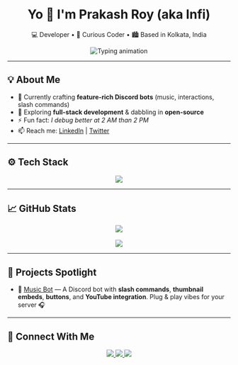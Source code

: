 <h1 align="center">Yo 👋 I'm Prakash Roy (aka Infi)</h1>

<p align="center">
  💻 Developer • 🎯 Curious Coder • 🏙️ Based in Kolkata, India
</p>

<p align="center">
  <img src="https://readme-typing-svg.demolab.com?font=Fira+Code&pause=1000&color=F7A6FF&center=true&vCenter=true&width=435&lines=Building+cool+bots+%26+web+apps...;Loving+chaotic+code+since+day+1.;Let%27s+build+something+awesome+👾" alt="Typing animation" />
</p>

---

## 💡 About Me

- 🔭 Currently crafting **feature-rich Discord bots** (music, interactions, slash commands)
- 🌱 Exploring **full-stack development** & dabbling in **open-source**
- ⚡ Fun fact: *I debug better at 2 AM than 2 PM*
- 📫 Reach me: [LinkedIn](https://www.linkedin.com/in/prakash-roy-949350246/) | [Twitter](https://twitter.com/Infi_nvm)

---

## ⚙️ Tech Stack

<p align="center">
  <img src="https://skillicons.dev/icons?i=js,ts,react,nodejs,express,mongodb,html,css,git,github,vscode" />
</p>

---

## 📈 GitHub Stats

<p align="center">
  <img src="https://github-readme-stats.vercel.app/api?username=Infi-gitty&show_icons=true&theme=tokyonight" />
  <br><br>
  <img src="https://streak-stats.demolab.com?user=Infi-gitty&theme=tokyonight&hide_border=false" />
</p>

---

## 🚀 Projects Spotlight

- 🎵 [Music Bot](https://github.com/Infi-gitty/Music-bot) — A Discord bot with **slash commands**, **thumbnail embeds**, **buttons**, and **YouTube integration**. Plug & play vibes for your server 🎧

---

## 🤝 Connect With Me

<p align="center">
  <a href="https://www.linkedin.com/in/prakash-roy-949350246/">
    <img src="https://img.shields.io/badge/LinkedIn-blue?style=flat&logo=linkedin" />
  </a>
  <a href="https://twitter.com/Infi_nvm">
    <img src="https://img.shields.io/badge/Twitter-black?style=flat&logo=twitter" />
  </a>
  <a href="https://www.instagram.com/infi_nvm/">
    <img src="https://img.shields.io/badge/Instagram-%23E4405F.svg?style=flat&logo=instagram&logoColor=white" />
  </a>
</p>
